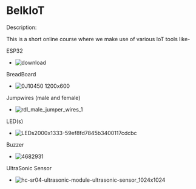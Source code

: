# BelkIoT

Description:

This is a short online course where we make use of various IoT tools like-

ESP32
+ ![download](https://user-images.githubusercontent.com/73070448/143915967-8826bd62-a18b-434a-bd3d-7889665ce99b.jpg)


BreadBoard
+ ![0J10450 1200x600](https://user-images.githubusercontent.com/73070448/143916391-e0cb74d7-df6c-4acf-9cea-5fa812e8185a.jpg)


Jumpwires (male and female)
+ ![rdl_male_jumper_wires_1](https://user-images.githubusercontent.com/73070448/143916418-dcf9a89e-5562-4629-bd64-600362627cf8.jpg)


LED(s)
+ ![LEDs2000x1333-59ef8fd7845b3400117cdcbc](https://user-images.githubusercontent.com/73070448/143916616-0cc70422-cbbb-4a3f-98ee-45b44901054a.jpg)


Buzzer
+ ![4682931](https://user-images.githubusercontent.com/73070448/143916628-78cdc917-feff-4eea-9153-0171531da18c.jpg)


UltraSonic Sensor
+ ![hc-sr04-ultrasonic-module-ultrasonic-sensor_1024x1024](https://user-images.githubusercontent.com/73070448/143916632-a4b56375-9a2d-43da-ad19-c527ed9fed5c.jpg)
